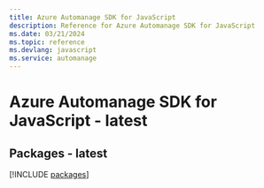 ```yaml
---
title: Azure Automanage SDK for JavaScript
description: Reference for Azure Automanage SDK for JavaScript
ms.date: 03/21/2024
ms.topic: reference
ms.devlang: javascript
ms.service: automanage
---
```

# Azure Automanage SDK for JavaScript - latest
## Packages - latest
[!INCLUDE [packages](automanage-index.md)]
